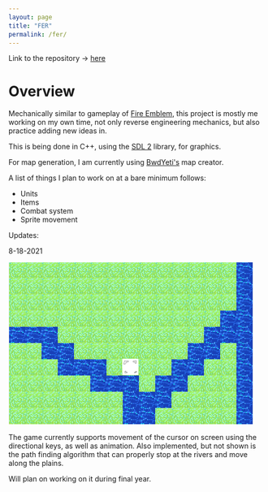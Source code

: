 ```yaml
---
layout: page
title: "FER"
permalink: /fer/
---
```

Link to the repository -> [here](https://github.com/afei3/fer)

# Overview
Mechanically similar to gameplay of [Fire Emblem](https://en.wikipedia.org/wiki/Fire_Emblem), this project is mostly me working on my own time, not only reverse engineering mechanics, but also practice adding new ideas in.

This is being done in C++, using the [SDL 2](https://lazyfoo.net/tutorials/SDL/) library, for graphics.

For map generation, I am currently using [BwdYeti's](https://forums.serenesforest.net/index.php?/topic/50953-fe-map-creator-also-generates-random-maps/) map creator.

A list of things I plan to work on at a bare minimum follows:
- Units
- Items
- Combat system
- Sprite movement

Updates:

8-18-2021

![update](images/8-18-2021.png)

The game currently supports movement of the cursor on screen using the directional keys, as well as animation. Also implemented, but not shown is the path finding algorithm that can properly stop at the rivers and move along the plains.

Will plan on working on it during final year.
